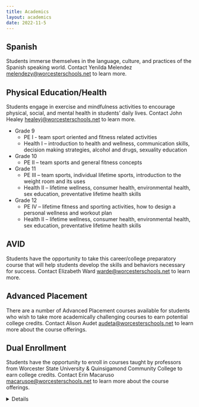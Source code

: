 ```yaml
---
title: Academics
layout: academics
date: 2022-11-5
---
```



## Spanish
Students immerse themselves in the language, culture, and practices of the Spanish speaking world. Contact Yenilda Melendez melendezy@worcesterschools.net to learn more.

## Physical Education/Health
Students engage in exercise and mindfulness activities to encourage physical, social, and mental health in students’ daily lives. Contact John Healey healeyj@worcesterschools.net to learn more.

* Grade 9
    * PE I - team sport oriented and fitness related activities
    * Health I –  introduction to health and wellness, communication skills, decision making strategies, alcohol and drugs, sexuality education 
* Grade 10
    * PE II – team sports and general fitness concepts
* Grade 11
    * PE III – team sports, individual lifetime sports, introduction to the weight room and its uses
    * Health II –  lifetime wellness, consumer health, environmental health, sex education, preventative lifetime health skills
* Grade 12
    * PE IV – lifetime fitness and sporting activities, how to design a personal wellness and workout plan
    * Health II –  lifetime wellness, consumer health, environmental health, sex education, preventative lifetime health skills

## AVID
Students have the opportunity to take this career/college preparatory course that will help students develop the skills and behaviors necessary for success. Contact Elizabeth Ward warde@worcesterschools.net to learn more.

## Advanced Placement
There are a number of Advanced Placement courses available for students who wish to take more academically challenging courses to earn potential college credits. Contact Alison Audet audeta@worcesterschools.net to learn more about the course offerings.

## Dual Enrollment
Students have the opportunity to enroll in courses taught by professors from Worcester State University & Quinsigamond Community College to earn college credits. Contact Erin Macaruso macarusoe@worcesterschools.net to learn more about the course offerings.

<details>


    ## Dual Enrollment
    Students have the opportunity to enroll in courses taught by professors from Worcester State University & Quinsigamond Community College to earn college credits. Contact Erin Macaruso macarusoe@worcesterschools.net to learn more about the course offerings.
</details>